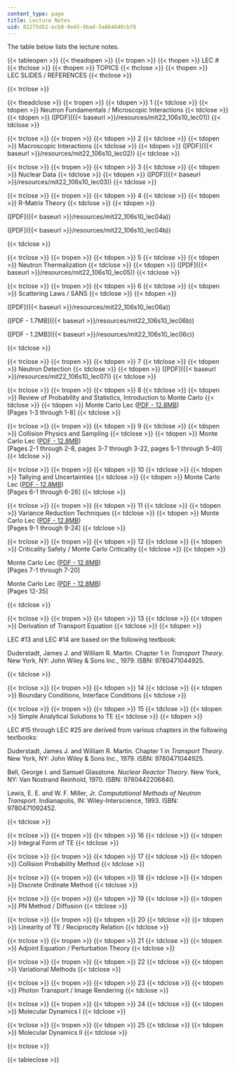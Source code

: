 ```yaml
---
content_type: page
title: Lecture Notes
uid: 02275d52-ecb8-9e45-9bad-5a864640cbf8
---
```


The table below lists the lecture notes.

{{< tableopen >}}
{{< theadopen >}}
{{< tropen >}}
{{< thopen >}}
LEC #
{{< thclose >}}
{{< thopen >}}
TOPICS
{{< thclose >}}
{{< thopen >}}
LEC SLIDES / REFERENCES
{{< thclose >}}

{{< trclose >}}

{{< theadclose >}}
{{< tropen >}}
{{< tdopen >}}
1
{{< tdclose >}}
{{< tdopen >}}
Neutron Fundamentals / Microscopic Interactions
{{< tdclose >}}
{{< tdopen >}}
([PDF]({{< baseurl >}}/resources/mit22_106s10_lec01))
{{< tdclose >}}

{{< trclose >}}
{{< tropen >}}
{{< tdopen >}}
2
{{< tdclose >}}
{{< tdopen >}}
Macroscopic Interactions
{{< tdclose >}}
{{< tdopen >}}
([PDF]({{< baseurl >}}/resources/mit22_106s10_lec02))
{{< tdclose >}}

{{< trclose >}}
{{< tropen >}}
{{< tdopen >}}
3
{{< tdclose >}}
{{< tdopen >}}
Nuclear Data
{{< tdclose >}}
{{< tdopen >}}
([PDF]({{< baseurl >}}/resources/mit22_106s10_lec03))
{{< tdclose >}}

{{< trclose >}}
{{< tropen >}}
{{< tdopen >}}
4
{{< tdclose >}}
{{< tdopen >}}
R-Matrix Theory
{{< tdclose >}}
{{< tdopen >}}


([PDF]({{< baseurl >}}/resources/mit22_106s10_lec04a))

([PDF]({{< baseurl >}}/resources/mit22_106s10_lec04b))


{{< tdclose >}}

{{< trclose >}}
{{< tropen >}}
{{< tdopen >}}
5
{{< tdclose >}}
{{< tdopen >}}
Neutron Thermalization
{{< tdclose >}}
{{< tdopen >}}
([PDF]({{< baseurl >}}/resources/mit22_106s10_lec05))
{{< tdclose >}}

{{< trclose >}}
{{< tropen >}}
{{< tdopen >}}
6
{{< tdclose >}}
{{< tdopen >}}
Scattering Laws / SANS
{{< tdclose >}}
{{< tdopen >}}


([PDF]({{< baseurl >}}/resources/mit22_106s10_lec06a))

([PDF - 1.7MB]({{< baseurl >}}/resources/mit22_106s10_lec06b))

([PDF - 1.2MB]({{< baseurl >}}/resources/mit22_106s10_lec06c))


{{< tdclose >}}

{{< trclose >}}
{{< tropen >}}
{{< tdopen >}}
7
{{< tdclose >}}
{{< tdopen >}}
Neutron Detection
{{< tdclose >}}
{{< tdopen >}}
([PDF]({{< baseurl >}}/resources/mit22_106s10_lec07))
{{< tdclose >}}

{{< trclose >}}
{{< tropen >}}
{{< tdopen >}}
8
{{< tdclose >}}
{{< tdopen >}}
Review of Probability and Statistics, Introduction to Monte Carlo
{{< tdclose >}}
{{< tdopen >}}
Monte Carlo Lec ([PDF - 12.8MB](https://laws.lanl.gov/vhosts/mcnp.lanl.gov/pdf_files/la-ur-05-4983.pdf))  
\[Pages 1-3 through 1-8\]
{{< tdclose >}}

{{< trclose >}}
{{< tropen >}}
{{< tdopen >}}
9
{{< tdclose >}}
{{< tdopen >}}
Collision Physics and Sampling
{{< tdclose >}}
{{< tdopen >}}
Monte Carlo Lec ([PDF - 12.8MB](https://laws.lanl.gov/vhosts/mcnp.lanl.gov/pdf_files/la-ur-05-4983.pdf))  
\[Pages 2-1 through 2-8, pages 3-7 through 3-22, pages 5-1 through 5-40\]
{{< tdclose >}}

{{< trclose >}}
{{< tropen >}}
{{< tdopen >}}
10
{{< tdclose >}}
{{< tdopen >}}
Tallying and Uncertainties
{{< tdclose >}}
{{< tdopen >}}
Monte Carlo Lec ([PDF - 12.8MB](https://laws.lanl.gov/vhosts/mcnp.lanl.gov/pdf_files/la-ur-05-4983.pdf))  
\[Pages 6-1 through 6-26\]
{{< tdclose >}}

{{< trclose >}}
{{< tropen >}}
{{< tdopen >}}
11
{{< tdclose >}}
{{< tdopen >}}
Variance Reduction Techniques
{{< tdclose >}}
{{< tdopen >}}
Monte Carlo Lec ([PDF - 12.8MB](https://laws.lanl.gov/vhosts/mcnp.lanl.gov/pdf_files/la-ur-05-4983.pdf))  
\[Pages 9-1 through 9-24\]
{{< tdclose >}}

{{< trclose >}}
{{< tropen >}}
{{< tdopen >}}
12
{{< tdclose >}}
{{< tdopen >}}
Criticality Safety / Monte Carlo Criticality
{{< tdclose >}}
{{< tdopen >}}


Monte Carlo Lec ([PDF - 12.8MB](https://laws.lanl.gov/vhosts/mcnp.lanl.gov/pdf_files/la-ur-05-4983.pdf))  
\[Pages 7-1 through 7-20\]

Monte Carlo Lec ([PDF - 12.8MB](https://laws.lanl.gov/vhosts/mcnp.lanl.gov/pdf_files/la-ur-05-4983.pdf))  
\[Pages 12-35\]


{{< tdclose >}}

{{< trclose >}}
{{< tropen >}}
{{< tdopen >}}
13
{{< tdclose >}}
{{< tdopen >}}
Derivation of Transport Equation
{{< tdclose >}}
{{< tdopen >}}


LEC #13 and LEC #14 are based on the following textbook:

Duderstadt, James J. and William R. Martin. Chapter 1 in _Transport Theory_. New York, NY: John Wiley & Sons Inc., 1979. ISBN: 9780471044925.


{{< tdclose >}}

{{< trclose >}}
{{< tropen >}}
{{< tdopen >}}
14
{{< tdclose >}}
{{< tdopen >}}
Boundary Conditions, Interface Conditions
{{< tdclose >}}

{{< trclose >}}
{{< tropen >}}
{{< tdopen >}}
15
{{< tdclose >}}
{{< tdopen >}}
Simple Analytical Solutions to TE
{{< tdclose >}}
{{< tdopen >}}


LEC #15 through LEC #25 are derived from various chapters in the following textbooks:

Duderstadt, James J. and William R. Martin. Chapter 1 in _Transport Theory_. New York, NY: John Wiley & Sons Inc., 1979. ISBN: 9780471044925.

Bell, George I. and Samuel Glasstone. _Nuclear Reactor Theory_. New York, NY: Van Nostrand Reinhold, 1970. ISBN: 9780442206840.

Lewis, E. E. and W. F. Miller, Jr. _Computational Methods of Neutron Transport_. Indianapolis, IN: Wiley-Interscience, 1993. ISBN: 9780471092452.


{{< tdclose >}}

{{< trclose >}}
{{< tropen >}}
{{< tdopen >}}
16
{{< tdclose >}}
{{< tdopen >}}
Integral Form of TE
{{< tdclose >}}

{{< trclose >}}
{{< tropen >}}
{{< tdopen >}}
17
{{< tdclose >}}
{{< tdopen >}}
Collision Probability Method
{{< tdclose >}}

{{< trclose >}}
{{< tropen >}}
{{< tdopen >}}
18
{{< tdclose >}}
{{< tdopen >}}
Discrete Ordinate Method
{{< tdclose >}}

{{< trclose >}}
{{< tropen >}}
{{< tdopen >}}
19
{{< tdclose >}}
{{< tdopen >}}
PN Method / Diffusion
{{< tdclose >}}

{{< trclose >}}
{{< tropen >}}
{{< tdopen >}}
20
{{< tdclose >}}
{{< tdopen >}}
Linearity of TE / Reciprocity Relation
{{< tdclose >}}

{{< trclose >}}
{{< tropen >}}
{{< tdopen >}}
21
{{< tdclose >}}
{{< tdopen >}}
Adjoint Equation / Perturbation Theory
{{< tdclose >}}

{{< trclose >}}
{{< tropen >}}
{{< tdopen >}}
22
{{< tdclose >}}
{{< tdopen >}}
Variational Methods
{{< tdclose >}}

{{< trclose >}}
{{< tropen >}}
{{< tdopen >}}
23
{{< tdclose >}}
{{< tdopen >}}
Photon Transport / Image Rendering
{{< tdclose >}}

{{< trclose >}}
{{< tropen >}}
{{< tdopen >}}
24
{{< tdclose >}}
{{< tdopen >}}
Molecular Dynamics I
{{< tdclose >}}

{{< trclose >}}
{{< tropen >}}
{{< tdopen >}}
25
{{< tdclose >}}
{{< tdopen >}}
Molecular Dynamics II
{{< tdclose >}}

{{< trclose >}}

{{< tableclose >}}
